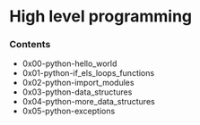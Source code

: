 # High level programming

### Contents
* 0x00-python-hello_world
* 0x01-python-if_els_loops_functions
* 0x02-python-import_modules
* 0x03-python-data_structures
* 0x04-python-more_data_structures
* 0x05-python-exceptions